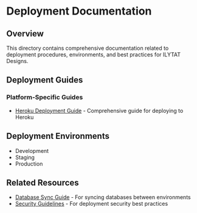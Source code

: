 # Deployment Documentation

## Overview
This directory contains comprehensive documentation related to deployment procedures, environments, and best practices for ILYTAT Designs.

## Deployment Guides

### Platform-Specific Guides
- [Heroku Deployment Guide](./heroku-deployment-guide.md) - Comprehensive guide for deploying to Heroku

## Deployment Environments
- Development
- Staging
- Production

## Related Resources
- [Database Sync Guide](../database/database-sync-guide.md) - For syncing databases between environments
- [Security Guidelines](../security/index.md) - For deployment security best practices
